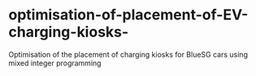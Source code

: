 # optimisation-of-placement-of-EV-charging-kiosks-
Optimisation of the placement of charging kiosks for BlueSG cars using mixed integer programming
